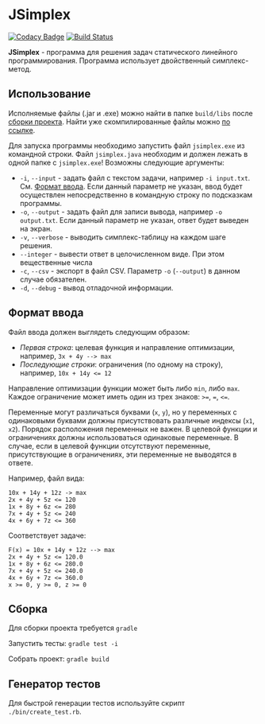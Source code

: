 # JSimplex
[![Codacy Badge](https://api.codacy.com/project/badge/grade/b039bda0b4144dbcb2d101a69e6a12a3)](https://www.codacy.com/app/shower-mvfw/kbes-slp)
[![Build Status](https://travis-ci.org/akxcv/jsimplex.svg?branch=master)](https://travis-ci.org/akxcv/jsimplex)

**JSimplex** - программа для решения задач статического линейного программирования. Программа использует двойственный симплекс-метод.

## Использование

Исполняемые файлы (.jar и .exe) можно найти в папке `build/libs` после [сборки проекта](#Сборка). Найти уже скомпилированные файлы можно [по ссылке](https://github.com/akxcv/jsimplex/releases).

Для запуска программы необходимо запустить файл `jsimplex.exe` из командной строки. Файл `jsimplex.java` необходим и должен лежать в одной папке с `jsimplex.exe`! Возможны следующие аргументы:

- `-i`, `--input` - задать файл с текстом задачи, например `-i input.txt`. См. [Формат ввода](#Формат-ввода). Если данный параметр не указан, ввод будет осуществлен непосредственно в командную строку по подсказкам программы.
- `-o`, `--output` - задать файл для записи вывода, например `-o output.txt`. Если данный параметр не указан, ответ будет выведен на экран.
- `-v`, `--verbose` - выводить симплекс-таблицу на каждом шаге решения.
- `--integer` - вывести ответ в целочисленном виде. При этом вещественные числа
- `-c`, `--csv` - экспорт в файл CSV. Параметр `-o` (`--output`) в данном случае обязателен.
- `-d`, `--debug` - вывод отладочной информации.

## Формат ввода

Файл ввода должен выглядеть следующим образом:

- *Первая строка*: целевая функция и направление оптимизации, например, `3x + 4y --> max`
- *Последующие строки*: ограничения (по одному на строку), например, `10x + 14y <= 12`

Направление оптимизации функции может быть либо `min`, либо `max`.
Каждое ограничение может иметь один из трех знаков: `>=`, `=`, `<=`.

Переменные могут различаться буквами (`x`, `y`), но у переменных с одинаковыми буквами должны присутствовать различные индексы (`x1`, `x2`).
Порядок расположения переменных не важен. В целевой функции и ограничениях должны использоваться одинаковые переменные.
В случае, если в целевой функции отсутствуют переменные, присутствующие в ограничениях, эти переменные не выводятся в ответе.

Например, файл вида:

```
10x + 14y + 12z -> max
2x + 4y + 5z <= 120
1x + 8y + 6z <= 280
7x + 4y + 5z <= 240
4x + 6y + 7z <= 360
```

Соответствует задаче:

```
F(x) = 10x + 14y + 12z --> max
2x + 4y + 5z <= 120.0
1x + 8y + 6z <= 280.0
7x + 4y + 5z <= 240.0
4x + 6y + 7z <= 360.0
x >= 0, y >= 0, z >= 0
```

## Сборка

Для сборки проекта требуется `gradle`

Запустить тесты: `gradle test -i`

Собрать проект: `gradle build`

## Генератор тестов

Для быстрой генерации тестов используйте скрипт `./bin/create_test.rb`.
